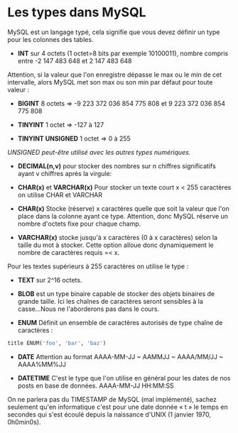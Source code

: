 # Les types dans MySQL

MySQL est un langage typé, cela signifie que vous devez définir un type pour les colonnes des tables.

- **INT** sur 4 octets (1 octet=8 bits par exemple 10100011), nombre compris entre -2 147 483 648 et 2 147 483 648

Attention, si la valeur que l'on enregistre dépasse le max ou le min de cet intervalle, alors MySQL met son max ou son min par défaut pour toute valeur :

- **BIGINT** 8 octets => -9 223 372 036 854 775 808 et 9 223 372 036 854 775 808

- **TINYINT** 1 octet => -127 à 127

- **TINYINT UNSIGNED**  1 octet => 0 à 255

*UNSIGNED peut-être utilisé avec les autres types numériques.*

- **DECIMAL(n,v)** pour stocker des nombres sur n chiffres significatifs ayant v chiffres après la virgule:

- **CHAR(x)** et **VARCHAR(x)**
Pour stocker un texte court x < 255 caractères on utilise CHAR et VARCHAR

- **CHAR(x)** Stocke (réserve) x caractères quelle que soit la valeur que l'on place dans la colonne ayant ce type.
Attention, donc MySQL réserve un nombre d'octets fixe pour chaque champ.

- **VARCHAR(x)** stocke jusqu'à x caractères (0 à x caractères) selon la taille du mot à stocker. Cette option alloue donc dynamiquement le nombre de caractères requis =< x.

Pour les textes supérieurs à 255 caractères on utilise le type :

- **TEXT** sur 2^16 octets.

- **BLOB** est un type binaire capable de stocker des objets binaires de grande taille. Ici les chaînes de caractères seront sensibles à la casse...Nous ne l'aborderons pas dans le cours.

- **ENUM** Définit un ensemble de caractères autorisés de type chaîne de caractères :

```sql
title ENUM('foo', 'bar', 'baz')
```

- **DATE**
Attention au format
AAAA-MM-JJ ~ AAMMJJ ~ AAAA/MM/JJ ~ AAAA%MM%JJ

- **DATETIME**  C'est le type que l'on utilise en général pour les dates de nos posts en base de données.
AAAA-MM-JJ HH:MM:SS

On ne parlera pas du TIMESTAMP de MySQL (mal implémenté), sachez seulement qu'en informatique c'est pour une date donnée « t » le temps en secondes qui s'est écoulé depuis la naissance d'UNIX (1 janvier 1970, 0h0min0s).
